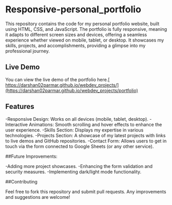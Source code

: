 # Responsive-personal_portfolio

This repository contains the code for my personal portfolio website, built using HTML, CSS, and JavaScript. The portfolio is fully responsive, meaning it adapts to different screen sizes and devices, offering a seamless experience whether viewed on mobile, tablet, or desktop. It showcases my skills, projects, and accomplishments, providing a glimpse into my professional journey.

## Live Demo

You can view the live demo of the portfolio here.[ https://darshan02parmar.github.io/webdev_projects/](https://darshan02parmar.github.io/webdev_projects/portfolio)


## Features

-Responsive Design: Works on all devices (mobile, tablet, desktop).
-Interactive Animations: Smooth scrolling and hover effects to enhance the user experience.
-Skills Section: Displays my expertise in various technologies.
-Projects Section: A showcase of my latest projects with links to live demos and GitHub repositories.
-Contact Form: Allows users to get in touch via the form connected to Google Sheets (or any other service).


##Future Improvements:

-Adding more project showcases.
-Enhancing the form validation and security measures.
-Implementing dark/light mode functionality.

##Contributing

Feel free to fork this repository and submit pull requests. Any improvements and suggestions are welcome!


